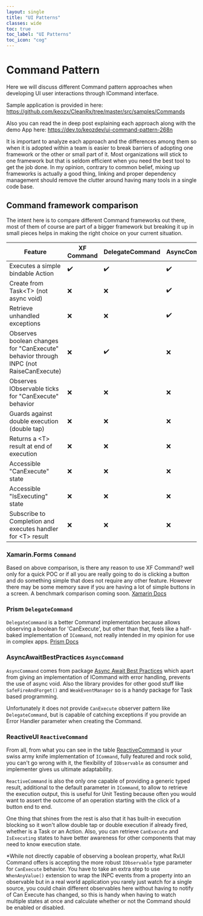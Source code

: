 ```yaml
---
layout: single
title: "UI Patterns"
classes: wide
toc: true
toc_label: "UI Patterns"
toc_icon: "cog"
---
```


# Command Pattern

Here we will discuss different Command pattern approaches when developing UI user interactions through ICommand interface. 

Sample application is provided in here:
https://github.com/keozx/CleanRx/tree/master/src/samples/Commands

Also you can read the in deep post explaining each approach along with the demo App here:
https://dev.to/keozdev/ui-command-pattern-268n 

It is important to analyze each approach and the differences among them so when it is adopted within a team is easier to break barriers of adopting one framework or the other or small part of it. Most organizations will stick to one framework but that is seldom efficient when you need the best tool to get the job done. In my opinion, contrary to common belief, mixing up frameworks is actually a good thing, linking and proper dependency management should remove the clutter around having many tools in a single code base.

## Command framework comparison

The intent here is to compare different Command frameworks out there, most of them of course are part of a bigger framework but breaking it up in small pieces helps in making the right choice on your current situation.

Feature | XF Command | DelegateCommand | AsyncCommand | ReactiveCommand
------------------- | --------- | --- | --- | ---
Executes a simple bindable Action | ✔️ | ✔️ | ✔️ | ✔️ \<T\>
Create from Task\<T\> (not async void) | ❌ | ❌ | ✔️ | ✔️ 
Retrieve unhandled exceptions | ❌ | ❌ | ✔️ | ✔️ 
Observes boolean changes for "CanExecute" behavior through INPC (not RaiseCanExecute) | ❌ | ✔️ | ❌  | ✔️ *WhenAnyValue
Observes IObservable ticks for "CanExecute" behavior | ❌ | ❌ | ❌ | ✔️ 
Guards against double execution (double tap) | ❌ | ❌ | ❌ | ✔️ 
Returns a \<T\> result at end of execution | ❌ | ❌ | ❌ | ✔️ 
Accessible "CanExecute" state | ❌ | ❌ | ❌ | ✔️ 
Accessible "IsExecuting" state | ❌ | ❌ | ❌ | ✔️ 
Subscribe to Completion and executes handler for \<T\> result | ❌ | ❌ | ❌ | ✔️ 

### Xamarin.Forms `Command`
Based on above comparison, is there any reason to use XF Command? well only for a quick POC or if all you are really going to do is clicking a button and do something simple that does not require any other feature. However there may be some memory save if you are having a lot of simple buttons in a screen. A benchmark comparison coming soon.
[Xamarin Docs](https://docs.microsoft.com/en-us/dotnet/api/xamarin.forms.command-1?view=xamarin-forms)

### Prism `DelegateCommand`

`DelegateCommand` is a better Command implementation because allows observing a boolean for 'CanExecute', but other than that, feels like a half-baked implementation of `ICommand`, not really intended in my opinion for use in complex apps. [Prism Docs](https://prismlibrary.com/docs/commanding.html)

### AsyncAwaitBestPractices `AsyncCommand`

`AsyncCommand` comes from package [Async Await Best Practices](https://github.com/brminnick/AsyncAwaitBestPractices) which apart from giving an implementation of ICommand with error handling, prevents the use of async void. Also the library provides for other good stuff like `SafeFireAndForget()` and `WeakEventManager` so is a handy package for Task based programming.

Unfortunately it does not provide `CanExecute` observer pattern like `DelegateCommand`, but is capable of catching exceptions if you provide an Error Handler parameter when creating the Command.

### ReactiveUI `ReactiveCommand`

From all, from what you can see in the table [ReactiveCommand](https://www.reactiveui.net/docs/handbook/commands/) is your swiss army knife implementation of `ICommand`, fully featured and rock solid, you can't go wrong with it, the flexibility of `IObservable` as consumer and implementer gives us ultimate adaptability. 

`ReactiveCommand` is also the only one capable of providing a generic typed result, additional to the default parameter in `ICommand`, to allow to retrieve the execution output, this is useful for Unit Testing because often you would want to assert the outcome of an operation starting with the click of a button end to end.

One thing that shines from the rest is also that it has built-in execution blocking so it won't allow double tap or double execution if already fired, whether is a Task or an Action. Also, you can retrieve `CanExecute` and `IsExecuting` states to have better awareness for other components that may need to know execution state.

\*While not directly capable of observing a boolean property, what RxUI Command offers is accepting the more robust `IObservable` type parameter for `CanExecute` behavior. You have to take an extra step to use `WhenAnyValue()` extension to wrap the INPC events from a property into an observable but in a real world application you rarely just watch for a single source, you could chain different observables here without having to notify of Can Execute has changed, so this is handy when having to watch multiple states at once and calculate whether or not the Command should be enabled or disabled.

